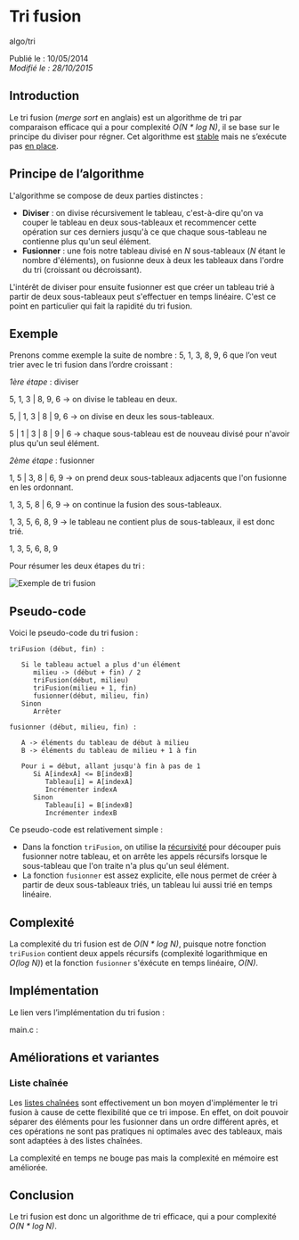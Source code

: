 Tri fusion
==========
algo/tri

Publié le : 10/05/2014  
*Modifié le : 28/10/2015*

## Introduction

Le tri fusion (*merge sort* en anglais) est un algorithme de tri par comparaison efficace qui a pour complexité *O(N \* log N)*, il se base sur le principe du diviser pour régner. Cet algorithme est [stable](https://en.wikipedia.org/wiki/Sorting_algorithm#Stability) mais ne s’exécute pas [en place](https://en.wikipedia.org/wiki/In-place_algorithm).

## Principe de l’algorithme

L'algorithme se compose de deux parties distinctes :

- **Diviser** : on divise récursivement le tableau, c'est-à-dire qu'on va couper le tableau en deux sous-tableaux et recommencer cette opération sur ces derniers jusqu'à ce que chaque sous-tableau ne contienne plus qu'un seul élément.
- **Fusionner** : une fois notre tableau divisé en *N* sous-tableaux (*N* étant le nombre d'éléments), on fusionne deux à deux les tableaux dans l'ordre du tri (croissant ou décroissant).

L'intérêt de diviser pour ensuite fusionner est que créer un tableau trié à partir de deux sous-tableaux peut s'effectuer en temps linéaire. C'est ce point en particulier qui fait la rapidité du tri fusion.

## Exemple

Prenons comme exemple la suite de nombre : 5, 1, 3, 8, 9, 6 que l’on veut trier avec le tri fusion dans l’ordre croissant :

*1ère étape* : diviser

5, 1, 3 | 8, 9, 6 -> on divise le tableau en deux.

5, | 1, 3 | 8 | 9, 6 -> on divise en deux les sous-tableaux.

5 | 1 | 3 | 8 | 9 | 6 -> chaque sous-tableau est de nouveau divisé pour n'avoir plus qu'un seul élément.

*2ème étape* : fusionner

1, 5 | 3, 8 | 6, 9  -> on prend deux sous-tableaux adjacents que l'on fusionne en les ordonnant.

1, 3, 5, 8 | 6, 9 -> on continue la fusion des sous-tableaux.

1, 3, 5, 6, 8, 9 -> le tableau ne contient plus de sous-tableaux, il est donc trié.

1, 3, 5, 6, 8, 9

Pour résumer les deux étapes du tri :

![Exemple de tri fusion](/static/img/algo/tri/tri_fusion/exemple_tri.png)

## Pseudo-code

Voici le pseudo-code du tri fusion :

```nohighlight
triFusion (début, fin) :

   Si le tableau actuel a plus d'un élément
      milieu -> (début + fin) / 2
      triFusion(début, milieu)
      triFusion(milieu + 1, fin)
      fusionner(début, milieu, fin)
   Sinon
      Arrêter

fusionner (début, milieu, fin) :

   A -> éléments du tableau de début à milieu
   B -> éléments du tableau de milieu + 1 à fin

   Pour i = début, allant jusqu'à fin à pas de 1
      Si A[indexA] <= B[indexB]
         Tableau[i] = A[indexA]
         Incrémenter indexA 
      Sinon
         Tableau[i] = B[indexB]
         Incrémenter indexB
```

Ce pseudo-code est relativement simple :

- Dans la fonction `triFusion`, on utilise la [récursivité](https://en.wikipedia.org/wiki/Recursion_%28computer_science%29) pour découper puis fusionner notre tableau, et on arrête les appels récursifs lorsque le sous-tableau que l'on traite n'a plus qu'un seul élément.
- La fonction `fusionner` est assez explicite, elle nous permet de créer à partir de deux sous-tableaux triés, un tableau lui aussi trié en temps linéaire.

## Complexité

La complexité du tri fusion est de *O(N \* log N)*, puisque notre fonction `triFusion` contient deux appels récursifs (complexité logarithmique en *O(log N)*) et la fonction `fusionner` s'éxécute en temps linéaire, *O(N)*.

## Implémentation

Le lien vers l’implémentation du tri fusion :

main.c : 

## Améliorations et variantes

### Liste chaînée

Les [listes chaînées](http://napnac.ga/algo/structure/liste_chainee.html) sont effectivement un bon moyen d'implémenter le tri fusion à cause de cette flexibilité que ce tri impose. En effet, on doit pouvoir séparer des éléments pour les fusionner dans un ordre différent après, et ces opérations ne sont pas pratiques ni optimales avec des tableaux, mais sont adaptées à des listes chaînées.

La complexité en temps ne bouge pas mais la complexité en mémoire est améliorée.

## Conclusion

Le tri fusion est donc un algorithme de tri efficace, qui a pour complexité *O(N \* log N)*.
